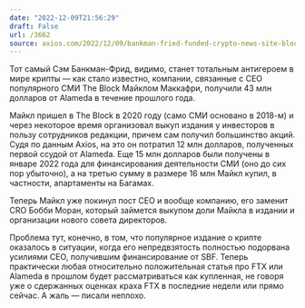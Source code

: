 ```yaml
---
date: "2022-12-09T21:56:29"
draft: False
url: /3662
source: axios.com/2022/12/09/bankman-fried-funded-crypto-news-site-block
---
```


Тот самый Сэм Банкман-Фрид, видимо, станет тотальным антигероем в мире крипты — как стало известно, компании, связанные с CEO популярного СМИ The Block Майклом Маккафри, получили 43 млн долларов от Alameda в течение прошлого года.

Майкл пришел в The Block в 2020 году (само СМИ основано в 2018-м) и через некоторое время организовал выкуп издания у инвесторов в пользу сотрудников редакции, причем сам получил большинство акций. Судя по данным Axios, на это он потратил 12 млн долларов, полученных первой ссудой от Alameda. Еще 15 млн долларов были получены в январе 2022 года для финансирования деятельности СМИ (оно до сих пор убыточно), а на третью сумму в размере 16 млн Майкл купил, в частности, апартаменты на Багамах.

Теперь Майкл уже покинул пост CEO и вообще компанию, его заменит CRO Бобби Моран, который займется выкупом доли Майкла в издании и организации нового совета директоров.

Проблема тут, конечно, в том, что популярное издание о крипте оказалось в ситуации, когда его непредвзятость полностью подорвана усилиями CEO, получившим финансирование от SBF. Теперь практически любая относительно положительная статья про FTX или Alameda в прошлом будет рассматриваться как купленная, не говоря уже о сдержанных оценках краха FTX в последние недели или прямо сейчас. А жаль — писали неплохо.
